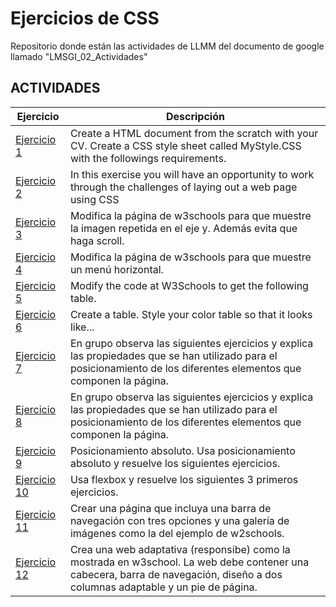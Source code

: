 # Ejercicios de CSS
Repositorio donde están las actividades de LLMM del documento de google llamado "LMSGI_02_Actividades"

## ACTIVIDADES
Ejercicio | Descripción
----------|------------
[Ejercicio 1](/CSS_Exercises/Ejercicio_1) | Create a HTML document from the scratch with your CV. Create a CSS style sheet called MyStyle.CSS with the followings requirements.
[Ejercicio 2](/CSS_Exercises/Ejercicio_2) | In this exercise you will have an opportunity to work through the challenges of laying out a web page using CSS
[Ejercicio 3](/CSS_Exercises/Ejercicio_3) | Modifica la página de w3schools para que muestre la imagen repetida en el eje y. Además evita que haga scroll.
[Ejercicio 4](/CSS_Exercises/Ejercicio_4) | Modifica la página de w3schools para que muestre un menú horizontal.
[Ejercicio 5](/CSS_Exercises/Ejercicio_5) | Modify the code at W3Schools to get the following table.
[Ejercicio 6](/CSS_Exercises/Ejercicio_6) | Create a table. Style your color table so that it looks like...
[Ejercicio 7](/CSS_Exercises/Ejercicio_7) | En grupo observa las siguientes ejercicios y explica las propiedades que se han utilizado para el posicionamiento de los diferentes elementos que componen la página.
[Ejercicio 8](/CSS_Exercises/Ejercicio_8) | En grupo observa las siguientes ejercicios y explica las propiedades que se han utilizado para el posicionamiento de los diferentes elementos que componen la página.
[Ejercicio 9](/CSS_Exercises/Ejercicio_9) | Posicionamiento absoluto. Usa posicionamiento absoluto y resuelve los siguientes ejercicios.
[Ejercicio 10](/CSS_Exercises/Ejercicio_10) | Usa flexbox y resuelve los siguientes 3 primeros ejercicios.
[Ejercicio 11](/CSS_Exercises/Ejercicio_11) | Crear una página que incluya una barra de navegación con tres opciones y una galería de imágenes como la del ejemplo de w2schools.
[Ejercicio 12](/CSS_Exercises/Ejercicio_12) | Crea una web adaptativa (responsibe) como la mostrada en w3school. La web debe contener una cabecera, barra de navegación, diseño a dos columnas adaptable y un pie de página.
